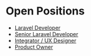 
# Open Positions

+ [Laravel Developer](https://github.com/Addworking/JobOffer/blob/master/LaravelDeveloper.php)
+ [Senior Laravel Developer](https://github.com/Addworking/JobOffer/blob/master/SeniorLaravelDeveloper.php)
+ [Integrator / UX Designer](https://github.com/Addworking/JobOffer/blob/master/integrator.blade.php)
+ [Product Owner](https://github.com/Addworking/JobOffer/blob/master/PRODUCT_OWNER.md)
